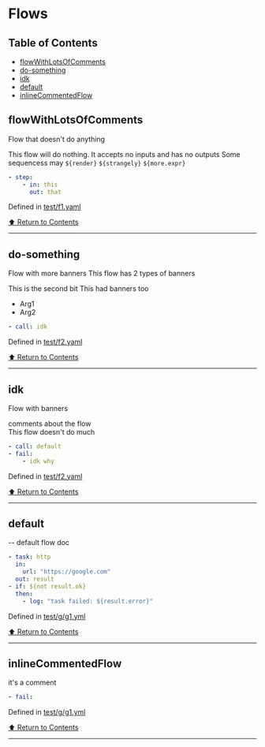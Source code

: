 # Flows

## Table of Contents

* [flowWithLotsOfComments](#flowwithlotsofcomments)
* [do-something](#do-something)
* [idk](#idk)
* [default](#default)
* [inlineCommentedFlow](#inlinecommentedflow)

## flowWithLotsOfComments

Flow that doesn't do anything

This flow will do nothing. It accepts no inputs and
has no outputs
Some sequencess may `${render}` `${strangely}`
`${more.expr}`

```yaml
- step:
    - in: this
      out: that
```

Defined in [test/f1.yaml](test/f1.yaml#L10)

[⬆️ Return to Contents](#table-of-contents) 

------


## do-something


Flow with more banners
This flow has 2 types of banners


This is the second bit
This had banners too
- Arg1
- Arg2 


```yaml
- call: idk
```

Defined in [test/f2.yaml](test/f2.yaml#L12)

[⬆️ Return to Contents](#table-of-contents) 

------


## idk


Flow with banners         

comments about the flow   
This flow doesn't do much 


```yaml
- call: default
- fail:
    - idk why
```

Defined in [test/f2.yaml](test/f2.yaml#L20)

[⬆️ Return to Contents](#table-of-contents) 

------


## default

-- default flow doc

```yaml
- task: http
  in:
    url: "https://google.com"
  out: result
- if: ${not result.ok}
  then:
    - log: "task failed: ${result.error}"
```

Defined in [test/g/g1.yml](test/g/g1.yml#L4)

[⬆️ Return to Contents](#table-of-contents) 

------


## inlineCommentedFlow

it's a comment

```yaml
- fail:
```

Defined in [test/g/g1.yml](test/g/g1.yml#L14)

[⬆️ Return to Contents](#table-of-contents) 

------


